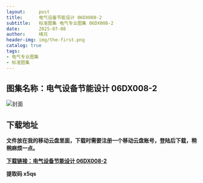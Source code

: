 ```yaml
---
layout:     post
title:      电气设备节能设计 06DX008-2
subtitle:   标准图集 电气专业图集 06DX008-2
date:       2025-07-08
author:     峰兄
header-img: img/the-first.png
catalog: true
tags:
- 电气专业图集
- 标准图集
---
```

## 图集名称：电气设备节能设计 06DX008-2
![封面](https://pic1.imgdb.cn/item/686dbd2958cb8da5c897b3fc.jpg)


## 下载地址 ##
**文件放在我的移动云盘里面，下载时需要注册一个移动云盘账号，登陆后下载，稍稍麻烦一点。**  
  
[**下载链接：电气设备节能设计 06DX008-2**](https://caiyun.139.com/w/i/2oxwBfSZMZB35)


**提取码 x5qs**

